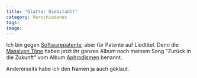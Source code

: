 ```yaml
---
title: "Glatter Diebstahl!"
category: Verschiedenes
tags: 
image: 
---
```


Ich bin gegen [Softwarepatente](http://petition.eurolinux.org/index.html), aber für Patente auf Liedtitel. Denn die [Massiven Töne](http://www.massivewelt.de/) haben jetzt ihr ganzes Album nach meinem Song "Zurück in die Zukunft" vom Album [Aphrodismen](/downloads) benannt.  

  

Andererseits habe ich den Namen ja auch geklaut.